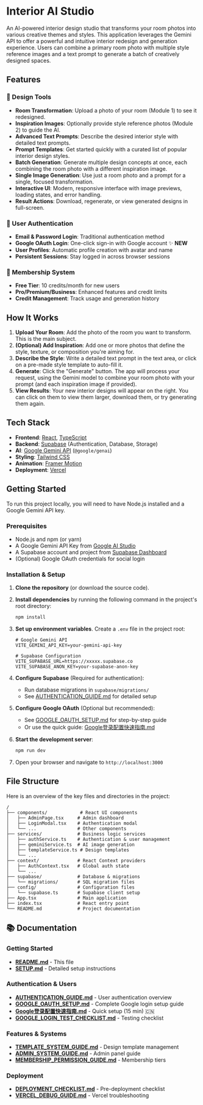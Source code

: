 # Interior AI Studio

An AI-powered interior design studio that transforms your room photos into various creative themes and styles. This application leverages the Gemini API to offer a powerful and intuitive interior redesign and generation experience. Users can combine a primary room photo with multiple style reference images and a text prompt to generate a batch of creatively designed spaces.

## Features

### 🎨 Design Tools
-   **Room Transformation**: Upload a photo of your room (Module 1) to see it redesigned.
-   **Inspiration Images**: Optionally provide style reference photos (Module 2) to guide the AI.
-   **Advanced Text Prompts**: Describe the desired interior style with detailed text prompts.
-   **Prompt Templates**: Get started quickly with a curated list of popular interior design styles.
-   **Batch Generation**: Generate multiple design concepts at once, each combining the room photo with a different inspiration image.
-   **Single Image Generation**: Use just a room photo and a prompt for a single, focused transformation.
-   **Interactive UI**: Modern, responsive interface with image previews, loading states, and error handling.
-   **Result Actions**: Download, regenerate, or view generated designs in full-screen.

### 🔐 User Authentication
-   **Email & Password Login**: Traditional authentication method
-   **Google OAuth Login**: One-click sign-in with Google account ✨ **NEW**
-   **User Profiles**: Automatic profile creation with avatar and name
-   **Persistent Sessions**: Stay logged in across browser sessions

### 💎 Membership System
-   **Free Tier**: 10 credits/month for new users
-   **Pro/Premium/Business**: Enhanced features and credit limits
-   **Credit Management**: Track usage and generation history

## How It Works

1.  **Upload Your Room**: Add the photo of the room you want to transform. This is the main subject.
2.  **(Optional) Add Inspiration**: Add one or more photos that define the style, texture, or composition you're aiming for.
3.  **Describe the Style**: Write a detailed text prompt in the text area, or click on a pre-made style template to auto-fill it.
4.  **Generate**: Click the "Generate" button. The app will process your request, using the Gemini model to combine your room photo with your prompt (and each inspiration image if provided).
5.  **View Results**: Your new interior designs will appear on the right. You can click on them to view them larger, download them, or try generating them again.

## Tech Stack

-   **Frontend**: [React](https://reactjs.org/), [TypeScript](https://www.typescriptlang.org/)
-   **Backend**: [Supabase](https://supabase.com/) (Authentication, Database, Storage)
-   **AI**: [Google Gemini API](https://ai.google.dev/) (`@google/genai`)
-   **Styling**: [Tailwind CSS](https://tailwindcss.com/)
-   **Animation**: [Framer Motion](https://www.framer.com/motion/)
-   **Deployment**: [Vercel](https://vercel.com/)

## Getting Started

To run this project locally, you will need to have Node.js installed and a Google Gemini API key.

### Prerequisites

-   Node.js and npm (or yarn)
-   A Google Gemini API Key from [Google AI Studio](https://aistudio.google.com/app/apikey)
-   A Supabase account and project from [Supabase Dashboard](https://supabase.com/dashboard)
-   (Optional) Google OAuth credentials for social login

### Installation & Setup

1.  **Clone the repository** (or download the source code).

2.  **Install dependencies** by running the following command in the project's root directory:
    ```bash
    npm install
    ```

3.  **Set up environment variables**.
    Create a `.env` file in the project root:
    ```env
    # Google Gemini API
    VITE_GEMINI_API_KEY=your-gemini-api-key
    
    # Supabase Configuration
    VITE_SUPABASE_URL=https://xxxxx.supabase.co
    VITE_SUPABASE_ANON_KEY=your-supabase-anon-key
    ```

4.  **Configure Supabase** (Required for authentication):
    - Run database migrations in `supabase/migrations/`
    - See [AUTHENTICATION_GUIDE.md](./AUTHENTICATION_GUIDE.md) for detailed setup

5.  **Configure Google OAuth** (Optional but recommended):
    - See [GOOGLE_OAUTH_SETUP.md](./GOOGLE_OAUTH_SETUP.md) for step-by-step guide
    - Or use the quick guide: [Google登录配置快速指南.md](./Google登录配置快速指南.md)

6.  **Start the development server**:
    ```bash
    npm run dev
    ```

7.  Open your browser and navigate to `http://localhost:3000`

## File Structure

Here is an overview of the key files and directories in the project:

```
/
├── components/            # React UI components
│   ├── AdminPage.tsx     # Admin dashboard
│   ├── LoginModal.tsx    # Authentication modal
│   └── ...               # Other components
├── services/             # Business logic services
│   ├── authService.ts    # Authentication & user management
│   ├── geminiService.ts  # AI image generation
│   ├── templateService.ts # Design templates
│   └── ...
├── context/              # React Context providers
│   ├── AuthContext.tsx   # Global auth state
│   └── ...
├── supabase/             # Database & migrations
│   └── migrations/       # SQL migration files
├── config/               # Configuration files
│   └── supabase.ts       # Supabase client setup
├── App.tsx               # Main application
├── index.tsx             # React entry point
└── README.md             # Project documentation
```

## 📚 Documentation

### Getting Started
- **[README.md](./README.md)** - This file
- **[SETUP.md](./SETUP.md)** - Detailed setup instructions

### Authentication & Users
- **[AUTHENTICATION_GUIDE.md](./AUTHENTICATION_GUIDE.md)** - User authentication overview
- **[GOOGLE_OAUTH_SETUP.md](./GOOGLE_OAUTH_SETUP.md)** - Complete Google login setup guide
- **[Google登录配置快速指南.md](./Google登录配置快速指南.md)** - Quick setup (15 min) 🇨🇳
- **[GOOGLE_LOGIN_TEST_CHECKLIST.md](./GOOGLE_LOGIN_TEST_CHECKLIST.md)** - Testing checklist

### Features & Systems
- **[TEMPLATE_SYSTEM_GUIDE.md](./TEMPLATE_SYSTEM_GUIDE.md)** - Design template management
- **[ADMIN_SYSTEM_GUIDE.md](./ADMIN_SYSTEM_GUIDE.md)** - Admin panel guide
- **[MEMBERSHIP_PERMISSION_GUIDE.md](./MEMBERSHIP_PERMISSION_GUIDE.md)** - Membership tiers

### Deployment
- **[DEPLOYMENT_CHECKLIST.md](./DEPLOYMENT_CHECKLIST.md)** - Pre-deployment checklist
- **[VERCEL_DEBUG_GUIDE.md](./VERCEL_DEBUG_GUIDE.md)** - Vercel troubleshooting